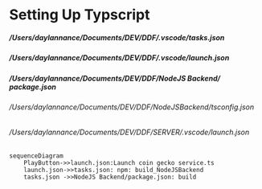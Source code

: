 # Setting Up Typscript
##### /Users/daylannance/Documents/DEV/DDF/.vscode/tasks.json
##### /Users/daylannance/Documents/DEV/DDF/.vscode/launch.json
##### /Users/daylannance/Documents/DEV/DDF/NodeJS Backend/ package.json
###### /Users/daylannance/Documents/DEV/DDF/NodeJSBackend/tsconfig.json
###### /Users/daylannance/Documents/DEV/DDF/SERVER/.vscode/launch.json

```mermaid
sequenceDiagram
    PlayButton->>launch.json:Launch coin gecko service.ts
    launch.json->>tasks.json: npm: build_NodeJSBackend
    tasks.json ->>NodeJS Backend/package.json: build
```